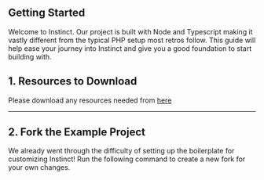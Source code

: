 ## Getting Started
Welcome to Instinct.  Our project is built with Node and Typescript making it vastly different from the typical PHP setup most retros follow.
This guide will help ease your journey into Instinct and give you a good foundation to start building with.

## 1. Resources to Download
Please download any resources needed from [here](Dependencies)
<hr />

## 2. Fork the Example Project
We already went through the difficulty of setting up the boilerplate for customizing Instinct!  Run the following command
to create a new fork for your own changes.
